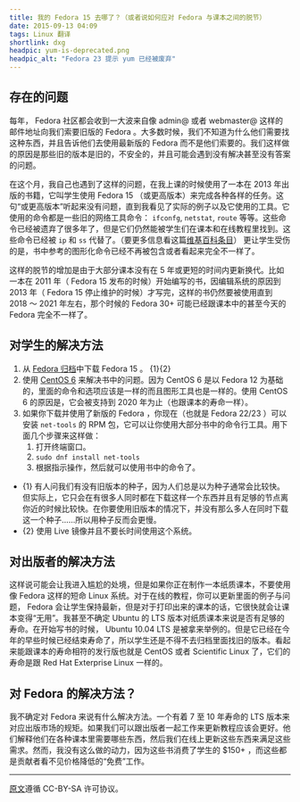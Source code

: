 ```yaml
---
title: 我的 Fedora 15 去哪了？（或者说如何应对 Fedora 与课本之间的脱节）
date: 2015-09-13 04:09
tags: Linux 翻译
shortlink: dxg
headpic: yum-is-deprecated.png
headpic_alt: "Fedora 23 提示 yum 已经被废弃"
---
```


## 存在的问题

每年， Fedora 社区都会收到一大波来自像 admin@ 或者 webmaster@ 这样的邮件地址向我们索要旧版的 Fedora 。大多数时候，我们不知道为什么他们需要找这种东西，并且告诉他们去使用最新版的 Fedora 而不是他们索要的。我们这样做的原因是那些旧的版本是旧的，不安全的，并且可能会遇到没有解决甚至没有答案的问题。

<!--more-->

在这个月，我自己也遇到了这样的问题，在我上课的时候使用了一本在 2013 年出版的书籍，它叫学生使用 Fedora 15 （或更高版本）来完成各种各样的任务。这句“或更高版本”听起来没有问题，直到我看见了实际的例子以及它使用的工具。它使用的命令都是一些旧的网络工具命令： `ifconfg`, `netstat`, `route` 等等。这些命令已经被遗弃了很多年了，但是它们仍然能被学生们在课本和在线教程里找到。这些命令已经被 `ip` 和 `ss` 代替了。（要更多信息看这篇[维基百科条目](https://en.wikipedia.org/wiki/Iproute2)） 更让学生受伤的是，书中参考的图形化命令已经不再被包含或者看起来完全不一样了。

这样的脱节的增加是由于大部分课本没有在 5 年或更短的时间内更新换代。比如一本在 2011 年（ Fedora 15 发布的时候）开始编写的书，因编辑系统的原因到 2013 年（ Fedora 15 停止维护的时候）才写完，这样的书仍然要被使用直到 2018 ～ 2021 年左右，那个时候的 Fedora 30+ 可能已经跟课本中的甚至今天的 Fedora 完全不一样了。

## 对学生的解决方法

1.	从 [Fedora 归档](http://archive.fedoraproject.org/pub/archive/fedora/linux/releases/15/Live/)中下载 Fedora 15 。 {1}{2}
2.	使用 [CentOS 6](http://mirror.centos.org/centos/6/isos/i386/) 来解决书中的问题。因为 CentOS 6 是以 Fedora 12 为基础的，里面的命令和选项应该是一样的而且图形工具也是一样的。使用 CentOS 6 的原因是，它会被支持到 2020 年为止（也跟课本的寿命一样）。
3.	如果你下载并使用了新版的 Fedora ，你现在（也就是 Fedora 22/23 ）可以安装 `net-tools` 的 RPM 包，它可以让你使用大部分书中的命令行工具。用下面几个步骤来这样做：
	1.	打开终端窗口。
	2.	`sudo dnf install net-tools`
	3.	根据指示操作，然后就可以使用书中的命令了。

-	{1} 有人问我们有没有旧版本的种子，因为人们总是以为种子通常会比较快。但实际上，它只会在有很多人同时都在下载这样一个东西并且有足够的节点离你近的时候比较快。在你要使用旧版本的情况下，并没有那么多人在同时下载这一个种子……所以用种子反而会更慢。
-	{2} 使用 Live 镜像并且不要长时间使用这个系统。

## 对出版者的解决方法

这样说可能会让我进入尴尬的处境，但是如果你正在制作一本纸质课本，不要使用像 Fedora 这样的短命 Linux 系统。对于在线的教程，你可以更新里面的例子与问题， Fedora 会让学生保持最新，但是对于打印出来的课本的话，它很快就会让课本变得“无用”。我甚至不确定 Ubuntu 的 LTS 版本对纸质课本来说是否有足够的寿命。在开始写书的时候， Ubuntu 10.04 LTS 是被拿来举例的。但是它已经在今年的早些时候已经结束寿命了，所以学生还是不得不去归档里面找旧的版本。看起来能跟课本的寿命相符的发行版也就是 CentOS 或者 Scientific Linux 了，它们的寿命是跟 Red Hat Exterprise Linux 一样的。

## 对 Fedora 的解决方法？

我不确定对 Fedora 来说有什么解决方法。一个有着 7 至 10 年寿命的 LTS 版本来对应出版市场的规矩。如果我们可以跟出版者一起工作来更新教程应该会更好。他们解释他们在各种课本里需要哪些东西，然后我们在线上更新这些东西来满足这些需求。然而，我没有这么做的动力，因为这些书消费了学生的 $150+ ，而这些都是贡献者看不见价格降低的“免费”工作。

----------------------

[原文](http://smoogespace.blogspot.com.au/2015/09/where-is-my-fedora-15-or-how-to-deal.html)遵循 CC-BY-SA 许可协议。
